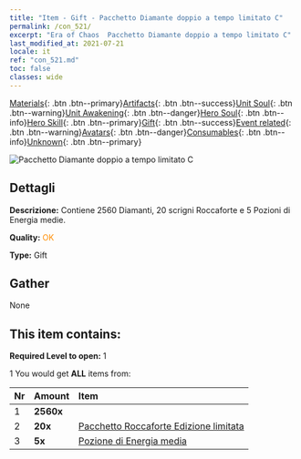 ```yaml
---
title: "Item - Gift - Pacchetto Diamante doppio a tempo limitato C"
permalink: /con_521/
excerpt: "Era of Chaos  Pacchetto Diamante doppio a tempo limitato C"
last_modified_at: 2021-07-21
locale: it
ref: "con_521.md"
toc: false
classes: wide
---
```

 [Materials](/ItemsIT/){: .btn .btn--primary}[Artifacts](/ItemsIT/Artifacts/){: .btn .btn--success}[Unit Soul](/ItemsIT/UnitSoul/){: .btn .btn--warning}[Unit Awakening](/ItemsIT/UnitAwakening/){: .btn .btn--danger}[Hero Soul](/ItemsIT/HeroSoul/){: .btn .btn--info}[Hero Skill](/ItemsIT/HeroSkill/){: .btn .btn--primary}[Gift](/ItemsIT/Gift/){: .btn .btn--success}[Event related](/ItemsIT/Events/){: .btn .btn--warning}[Avatars](/ItemsIT/Avatars/){: .btn .btn--danger}[Consumables](/ItemsIT/Consumables/){: .btn .btn--info}[Unknown](/ItemsIT/Unknown/){: .btn .btn--primary}

 ![Pacchetto Diamante doppio a tempo limitato C](/images/t/i_907194.png)

## Dettagli
 **Descrizione:** Contiene 2560 Diamanti, 20 scrigni Roccaforte e 5 Pozioni di Energia medie.

 **Quality:** <span style="color: #FF8C00">OK</span>

 **Type:** Gift

## Gather

  None

## This item contains:

 **Required Level to open:** 1

 1 You would get **ALL** items  from:

  | Nr | Amount |     Item    |
  |:---|:-------|:------------|
  | 1 |  **2560x** | <i class="fas fa-gem"/> |  | 
  | 2 |  **20x** | [Pacchetto Roccaforte Edizione limitata](/ItemsIT/con_2103/) |  | 
  | 3 |  **5x** | [Pozione di Energia media](/ItemsIT/con_705/) |  | 
